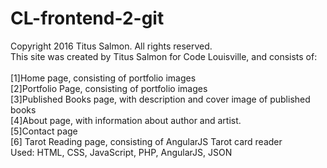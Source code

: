 # CL-frontend-2-git<br>
Copyright 2016 Titus Salmon. All rights reserved.<br>
This site was created by Titus Salmon for Code Louisville, and consists of:<br><br>
[1]Home page, consisting of portfolio images<br>
[2]Portfolio Page, consisting of portfolio images<br>
[3]Published Books page, with description and cover image of published books<br>
[4]About page, with information about author and artist.<br>
[5]Contact page<br>
[6] Tarot Reading page, consisting of AngularJS Tarot card reader<br>
Used: HTML, CSS, JavaScript, PHP, AngularJS, JSON

